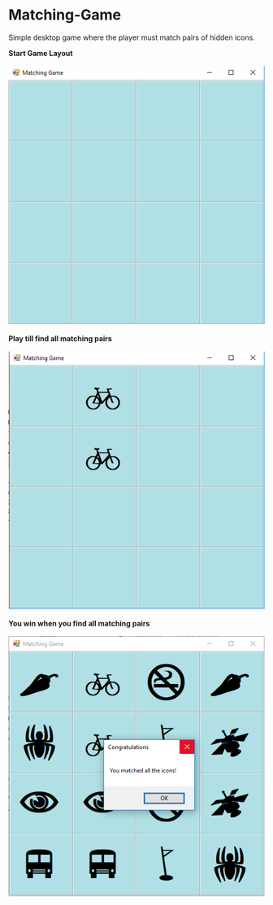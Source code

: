 # Matching-Game
Simple desktop game where the player must match pairs of hidden icons.

**Start Game Layout**
<br />
<br />
![](https://github.com/fouad1995/Matching-Game/blob/master/assets/matching%20game%201.PNG)
<br />
<br />
**Play till find all matching pairs**
<br />
<br />
![](https://github.com/fouad1995/Matching-Game/blob/master/assets/matching%20game%202.PNG)
<br />
<br />
**You win when you find all matching pairs**
<br />
<br />
![](https://github.com/fouad1995/Matching-Game/blob/master/assets/matching%20game%203.PNG)
